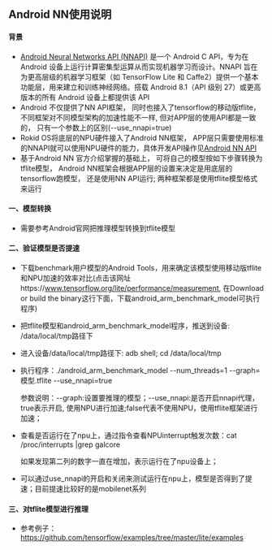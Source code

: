 ## Android NN使用说明

#### 背景
- [Android Neural Networks API (NNAPI)](https://developer.android.com/ndk/guides/neuralnetworks) 是一个 Android C API，专为在 Android 设备上运行计算密集型运算从而实现机器学习而设计。NNAPI 旨在为更高层级的机器学习框架（如 TensorFlow Lite 和 Caffe2）提供一个基本功能层，用来建立和训练神经网络。搭载 Android 8.1（API 级别 27）或更高版本的所有 Android 设备上都提供该 API
- Android 不仅提供了NN API框架， 同时也接入了tensorflow的移动版tflite，不同框架对不同模型架构的加速性能不一样, 但对APP层的使用API都是一致的， 只有一个参数上的区别(--use_nnapi=true)
- Rokid OS将底层的NPU硬件接入了Android NN框架， APP层只需要使用标准的NNAPI就可以使用NPU硬件的能力，具体开发API操作见[Android NN API](https://github.com/android/ndk-samples/tree/main/nn-samples)
- 基于Android NN 官方介绍掌握的基础上， 可将自己的模型按如下步骤转换为tflite模型， Android NN框架会根据APP层的设置来决定是用底层的tensorflow跑模型， 还是使用NN API运行; 两种框架都是使用tflite模型格式来运行

#### 一、模型转换
- 需要参考Android官网把推理模型转换到tflite模型

#### 二、验证模型是否提速

- 下载benchmark用户模型的Android Tools，用来确定该模型使用移动版tflite和NPU加速的效率对比(点击该网址https://www.tensorflow.org/lite/performance/measurement, 在Download or build the binary这行下面，下载android_arm_benchmark_model可执行程序)
- 把tflite模型和android_arm_benchmark_model程序，推送到设备: /data/local/tmp路径下
- 进入设备/data/local/tmp路径下: adb shell; cd /data/local/tmp
- 执行程序：./android_arm_benchmark_model --num_threads=1 --graph=模型.tflite --use_nnapi=true

  参数说明：--graph:设置要推理的模型；--use_nnapi:是否开启nnapi代理，true表示开启, 使用NPU进行加速;false代表不使用NPU，使用tflite框架进行加速；
- 查看是否运行在了npu上，通过指令查看NPUinterrupt触发次数：cat /proc/interrupts |grep galcore

  如果发现第二列的数字一直在增加，表示运行在了npu设备上；
- 可以通过use_nnapi的开启和关闭来测试运行在npu上，模型是否得到了提速；目前提速比较好的是mobilenet系列

#### 三、对tflite模型进行推理

- 参考例子：https://github.com/tensorflow/examples/tree/master/lite/examples
